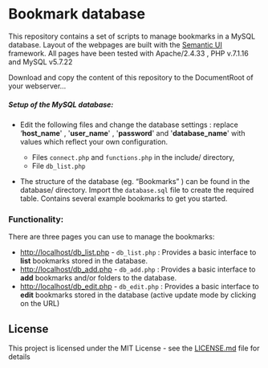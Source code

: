 # Bookmark database

This repository contains a set of scripts to manage bookmarks in a MySQL database. Layout of the webpages are built with the [Semantic UI](https://semantic-ui.com/) framework. All pages have been tested with Apache/2.4.33 , PHP v.7.1.16 and MySQL v5.7.22

Download and copy the content of this repository to the DocumentRoot of your webserver… 


##### Setup of the MySQL database:

- Edit the following files and change the database settings : replace ‘**host_name**' , '**user_name**' , '**password**' and '**database_name**' with values which reflect your own configuration.
  
  - Files `connect.php` and `functions.php` in the include/ directory,
  - File `db_list.php`
  
- The structure of the database (eg. “Bookmarks” ) can be found in the database/ directory. Import the `database.sql` file to create the required table. Contains several example bookmarks to get you started.
  

### Functionality:

There are three pages you can use to manage the bookmarks:

- [http://localhost/db_list.php](http://localhost/db_list.php) - `db_list.php` : Provides a basic interface to **list** bookmarks stored in the database. 
- [http://localhost/db_add.php](http://localhost/db_add.php) - `db_add.php` : Provides a basic interface to **add** bookmarks and/or folders to the database.
- [http://localhost/db_edit.php](http://localhost/db_edit.php) - `db_edit.php` : Provides a basic interface to **edit** bookmarks stored in the database (active update mode by clicking on the URL)

## License

This project is licensed under the MIT License - see the [LICENSE.md](LICENSE.md) file for details